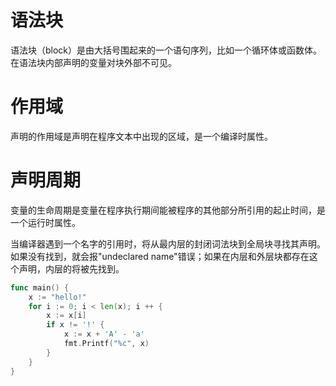 
# 语法块
语法块（block）是由大括号围起来的一个语句序列，比如一个循环体或函数体。
在语法块内部声明的变量对块外部不可见。

# 作用域
声明的作用域是声明在程序文本中出现的区域，是一个编译时属性。

# 声明周期
变量的生命周期是变量在程序执行期间能被程序的其他部分所引用的起止时间，是一个运行时属性。


当编译器遇到一个名字的引用时，将从最内层的封闭词法块到全局块寻找其声明。如果没有找到，就会报"undeclared name"错误；如果在内层和外层块都存在这个声明，内层的将被先找到。     

```go
func main() {
    x := "hello!"
    for i := 0; i < len(x); i ++ {
    	x := x[i]
    	if x != '!' {
    		x := x + 'A' - 'a'
    		fmt.Printf("%c", x)
        }       
    }
}
```
